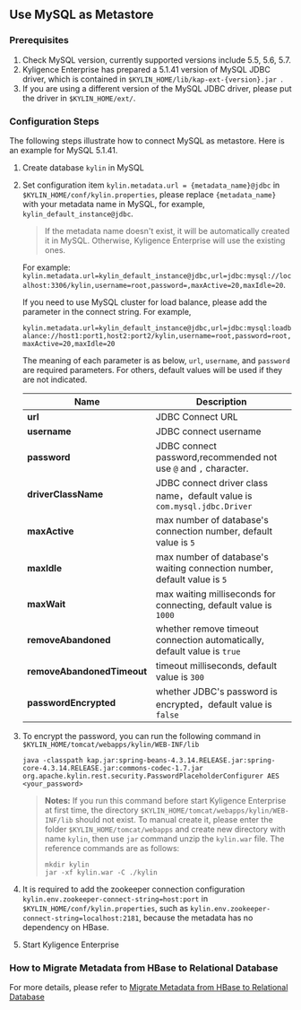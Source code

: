 ## Use MySQL as Metastore

### Prerequisites

1. Check MySQL version, currently supported versions include 5.5, 5.6, 5.7.
2. Kyligence Enterprise  has prepared a 5.1.41 version of MySQL JDBC driver, which is contained in `$KYLIN_HOME/lib/kap-ext-{version}.jar `.
3. If you are using a different version of the MySQL JDBC driver, please put the driver in `$KYLIN_HOME/ext/`.

### Configuration Steps

The following steps illustrate how to connect MySQL as metastore. Here is an example for MySQL 5.1.41.

1. Create database `kylin` in MySQL

2. Set configuration item `kylin.metadata.url = {metadata_name}@jdbc` in `$KYLIN_HOME/conf/kylin.properties`,
   please replace `{metadata_name}` with your metadata name in MySQL, for example, `kylin_default_instance@jdbc`.

   > If the metadata name doesn't exist, it will be automatically created it in MySQL. Otherwise, Kyligence Enterprise will use the existing ones.

   For example: `kylin.metadata.url=kylin_default_instance@jdbc,url=jdbc:mysql://localhost:3306/kylin,username=root,password=,maxActive=20,maxIdle=20`.

   If you need to use MySQL cluster for load balance, please add the parameter in the connect string. For example,

   `kylin.metadata.url=kylin_default_instance@jdbc,url=jdbc:mysql:loadbalance://host1:port1,host2:port2/kylin,username=root,password=root,maxActive=20,maxIdle=20`

   The meaning of each parameter is as below,  `url`, `username`, and `password` are required parameters. For others, default values will be used if they are not indicated.

    

   | Name                       | Description                                                  |
   | -------------------------- | ------------------------------------------------------------ |
   | **url**                    | JDBC Connect URL                                             |
   | **username**               | JDBC connect username                                        |
   | **password**               | JDBC connect password,recommended not use `@` and `,` character. |
   | **driverClassName**        | JDBC connect driver class name，default value is `com.mysql.jdbc.Driver` |
   | **maxActive**              | max number of database's connection number, default value is `5` |
   | **maxIdle**                | max number of database's waiting connection number, default value is `5` |
   | **maxWait**                | max waiting milliseconds for connecting, default value is `1000` |
   | **removeAbandoned**        | whether remove timeout connection automatically, default value is `true` |
   | **removeAbandonedTimeout** | timeout milliseconds, default value is `300`                 |
   | **passwordEncrypted**      | whether JDBC's password is encrypted，default value is `false` |

   

3. To encrypt the password, you can run the following command in `$KYLIN_HOME/tomcat/webapps/kylin/WEB-INF/lib`

   ```shell
   java -classpath kap.jar:spring-beans-4.3.14.RELEASE.jar:spring-core-4.3.14.RELEASE.jar:commons-codec-1.7.jar org.apache.kylin.rest.security.PasswordPlaceholderConfigurer AES <your_password>
   ```

   > **Notes:** If you run this command before start Kyligence Enterprise at first time, the directory `$KYLIN_HOME/tomcat/webapps/kylin/WEB-INF/lib` should not exist. To manual create it, please enter the folder `$KYLIN_HOME/tomcat/webapps` and create new directory with name `kylin`, then use `jar` command unzip the `kylin.war` file. The reference commands are as follows:
   >
   > ```
   > mkdir kylin
   > jar -xf kylin.war -C ./kylin
   > ```

   

4. It is required to add the zookeeper connection configuration `kylin.env.zookeeper-connect-string=host:port` in `$KYLIN_HOME/conf/kylin.properties`, such as  `kylin.env.zookeeper-connect-string=localhost:2181`, because the metadata has no dependency on HBase.

5. Start Kyligence Enterprise

### How to Migrate Metadata from HBase to Relational Database

For more details, please refer to [Migrate Metadata from HBase to Relational Database](../rdbms_metastore/migrate_metastore_to_rdbms.en.md)

